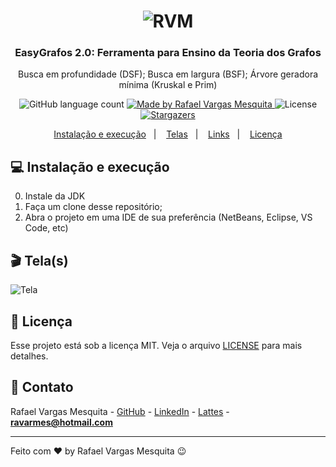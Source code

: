 <h1 align="center">
    <img alt="RVM" src="https://github.com/ravarmes/javafx-introducao/blob/main/assets/logo.jpg" />
</h1>

<h3 align="center">
  EasyGrafos 2.0: Ferramenta para Ensino da Teoria dos Grafos
</h3>

<p align="center">Busca em profundidade (DSF); Busca em largura (BSF); Árvore geradora mínima (Kruskal e Prim) </p>

<p align="center">
  <img alt="GitHub language count" src="https://img.shields.io/github/languages/count/ravarmes/javafx-introducao?color=%2304D361">

  <a href="http://www.linkedin.com/in/rafael-vargas-mesquita">
    <img alt="Made by Rafael Vargas Mesquita" src="https://img.shields.io/badge/made%20by-Rafael%20Vargas%20Mesquita-%2304D361">
  </a>

  <img alt="License" src="https://img.shields.io/badge/license-MIT-%2304D361">

  <a href="https://github.com/ravarmes/easygrafos-javafx/stargazers">
    <img alt="Stargazers" src="https://img.shields.io/github/stars/ravarmes/easygrafos-javafx?style=social">
  </a>
</p>

<p align="center">
  <a href="#-instalacao">Instalação e execução</a>&nbsp;&nbsp;&nbsp;|&nbsp;&nbsp;&nbsp;
  <a href="#-telas">Telas</a>&nbsp;&nbsp;&nbsp;|&nbsp;&nbsp;&nbsp;
  <a href="#-links">Links</a>&nbsp;&nbsp;&nbsp;|&nbsp;&nbsp;&nbsp;
  <a href="#-licenca">Licença</a>
</p>

## :computer: Instalação e execução <a name="-instalacao"/></a>

0. Instale da JDK
1. Faça um clone desse repositório;
2. Abra o projeto em uma IDE de sua preferência (NetBeans, Eclipse, VS Code, etc)

## :clapper: Tela(s) <a name="-telas"/></a>

![Tela](https://github.com/ravarmes/javafx-introducao/blob/main/assets/abstract_movie.gif)

## :memo: Licença <a name="-licenca"/></a>

Esse projeto está sob a licença MIT. Veja o arquivo [LICENSE](LICENSE.md) para mais detalhes.

## :email: Contato

Rafael Vargas Mesquita - [GitHub](https://github.com/ravarmes) - [LinkedIn](https://www.linkedin.com/in/rafael-vargas-mesquita) - [Lattes](http://lattes.cnpq.br/6616283627544820) - **ravarmes@hotmail.com**

---

Feito com ♥ by Rafael Vargas Mesquita :wink: